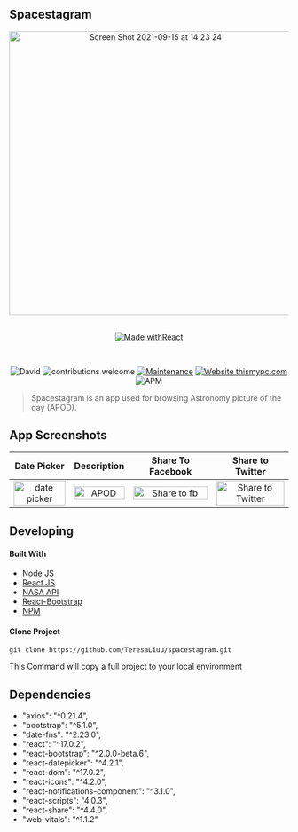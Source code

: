 ## Spacestagram

<div align="center">
    <a href="https://spacestagram-teresa.herokuapp.com/">
        <img width="512" alt="Screen Shot 2021-09-15 at 14 23 24" src="https://user-images.githubusercontent.com/56751349/133513004-18845dad-0e63-403a-9d06-8a5cb052118c.png">
    </a>
</div>

<br />

<div align="center">

[![Made withReact](https://img.shields.io/badge/Made%20with-React-orange?style=for-the-badge&logo=React)](https://reactjs.org/)

<br />

![David](https://img.shields.io/david/expressjs/express)
![contributions welcome](https://img.shields.io/badge/contributions-welcome-brightgreen.svg?style=flat) [![Maintenance](https://img.shields.io/badge/Maintained%3F-yes-green.svg)](https://github.com/supunlakmal/thismypc/graphs/commit-activity) [![Website thismypc.com](https://img.shields.io/website-up-down-green-red/http/shields.io.svg)](http://thismypc.com/)
![APM](https://img.shields.io/apm/l/vim-mode?color=pink)

</div>

> Spacestagram is an app used for browsing Astronomy picture of the day (APOD).

## App Screenshots

|                                                                             Date Picker                                                                              |                                                                      Description                                                                       |                                                                                     Share To Facebook                                                                                      |                                                                                     Share to Twitter                                                                                      |
| :------------------------------------------------------------------------------------------------------------------------------------------------------------------: | :----------------------------------------------------------------------------------------------------------------------------------------------------: | :----------------------------------------------------------------------------------------------------------------------------------------------------------------------------------------: | :----------------------------------------------------------------------------------------------------------------------------------------------------------------------------------------: |
| <img alt="date picker" src="https://user-images.githubusercontent.com/56751349/133546067-1d9fd109-b1a4-4bd7-bce5-362dd760faa9.png" title="date picker" width="100%"> | <img alt="APOD" src="https://user-images.githubusercontent.com/56751349/133545857-50accedb-5f92-48b0-b10b-de585d4e676e.png" title="APOD" width="100%"> | <img alt="Share to fb" src="https://user-images.githubusercontent.com/56751349/133551991-583fdff3-9118-4c4a-8489-80257b00c63f.png" title="Share to fb" width="100%"> | <img alt="Share to Twitter" src="https://user-images.githubusercontent.com/56751349/133552200-dbb1272e-1a59-4327-a155-9f68363ba830.png" title="Share to Twitter" width="100%"> |

## Developing

#### Built With

- [Node JS](https://nodejs.org/en/)
- [React JS](https://reactjs.org/)
- [NASA API](https://api.nasa.gov/)
- [React-Bootstrap](https://react-bootstrap.github.io/)
- [NPM](https://www.npmjs.com/)

#### Clone Project

```shell
git clone https://github.com/TeresaLiuu/spacestagram.git
```

This Command will copy a full project to your local environment

## Dependencies

- "axios": "^0.21.4",
- "bootstrap": "^5.1.0",
- "date-fns": "^2.23.0",
- "react": "^17.0.2",
- "react-bootstrap": "^2.0.0-beta.6",
- "react-datepicker": "^4.2.1",
- "react-dom": "^17.0.2",
- "react-icons": "^4.2.0",
- "react-notifications-component": "^3.1.0",
- "react-scripts": "4.0.3",
- "react-share": "^4.4.0",
- "web-vitals": "^1.1.2"
